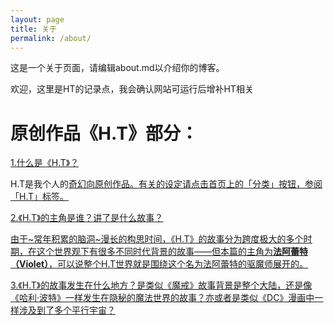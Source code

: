 ```yaml
---
layout: page
title: 关于
permalink: /about/
---
```


这是一个关于页面，请编辑about.md以介绍你的博客。

欢迎，这里是HT的记录点，我会确认网站可运行后增补HT相关

# 原创作品《H.T》部分：

   <u>1.什么是《H.T》？</u>
  
  H.T是我个人的<u>奇幻向原创作品<u/>。有关的设定请点击首页上的「分类」按钮，参阅「H.T」标签。
  
   2.《H.T》的主角是谁？讲了是什么故事？

  由于~常年积累的脑洞~漫长的构思时间，《H.T》的故事分为跨度极大的多个时期，在这个世界观下有很多不同时代背景的故事——但本篇的主角为**法阿蕾特（Violet）**，可以说整个H.T世界就是围绕这个名为法阿蕾特的驱魔师展开的。
  
   3.《H.T》的故事发生在什么地方？是类似《魔戒》故事背景是整个大陆，还是像《哈利·波特》一样发生在隐秘的魔法世界的故事？亦或者是类似《DC》漫画中一样涉及到了多个平行宇宙？
  
  
